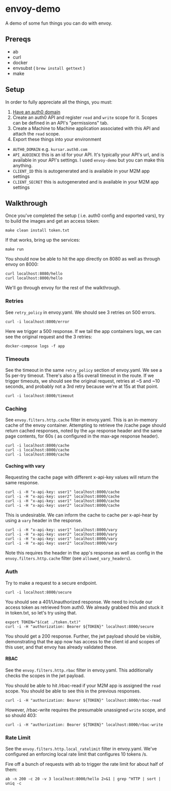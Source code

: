 # envoy-demo

A demo of some fun things you can do with envoy.

## Prereqs

* ab
* curl
* docker
* envsubst ( `brew install gettext` )
* make

## Setup

In order to fully appreciate all the things, you must:

1. [Have an auth0 domain](https://auth0.com/signup)
2. Create an auth0 API and register `read` and `write` scope for it. Scopes can be defined in an API's "permissions" tab.
3. Create a Machine to Machine application associated with this API and attach the `read` scope.
4. Export these things into your environment
* `AUTH0_DOMAIN` e.g. `kursar.auth0.com`
* `API_AUDIENCE` this is an id for your API. It's typically your API's url, and is available in your API's settings. I used `envoy-demo` but you can make this anything.
* `CLIENT_ID` this is autogenerated and is available in your M2M app settings
* `CLIENT_SECRET` this is autogenerated and is available in your M2M app settings

## Walkthrough

Once you've completed the setup ( i.e. auth0 config and exported vars), try to build the images and get an access token:

`make clean install token.txt`

If that works, bring up the services:

`make run`

You should now be able to hit the app directly on 8080 as well as through envoy on 8000:

    curl localhost:8080/hello
    curl localhost:8000/hello

We'll go through envoy for the rest of the walkthrough.

### Retries

See `retry_policy` in envoy.yaml. We should see 3 retries on 500 errors.

`curl -i localhost:8000/error`

Here we trigger a 500 response. If we tail the app containers logs, we can see the original request and the 3 retries:

`docker-compose logs -f app`

### Timeouts

See the timeout in the same `retry_policy` section of envoy.yaml. We see a 5s per-try timeout. There's also a 15s overall timeout in the route. If we trigger timeouts, we should see the original request, retries at ~5 and ~10 seconds, and probably not a 3rd retry because we're at 15s at that point.

`curl -i localhost:8000/timeout`

### Caching

See `envoy.filters.http.cache` filter in envoy.yaml. This is an in-memory cache of the envoy container. Attempting to retrieve the /cache page should return cached responses, noted by the `age` response header and the same page contents, for 60s ( as configured in the max-age response header).

    curl -i localhost:8000/cache
    curl -i localhost:8000/cache
    curl -i localhost:8000/cache
                
#### Caching with vary

Requesting the cache page with different x-api-key values will return the same response.

    curl -i -H "x-api-key: user1" localhost:8000/cache
    curl -i -H "x-api-key: user2" localhost:8000/cache
    curl -i -H "x-api-key: user1" localhost:8000/cache
    curl -i -H "x-api-key: user2" localhost:8000/cache

This is undesirable. We can inform the cache to cache per x-api-hear by using a `vary` header in the response.

    curl -i -H "x-api-key: user1" localhost:8000/vary
    curl -i -H "x-api-key: user2" localhost:8000/vary
    curl -i -H "x-api-key: user1" localhost:8000/vary
    curl -i -H "x-api-key: user2" localhost:8000/vary

Note this requires the header in the app's response as well as config in the `envoy.filters.http.cache` filter (see `allowed_vary_headers`).

### Auth

Try to make a request to a secure endpoint.

`curl -i localhost:8000/secure`

You should see a 401/Unauthorized response. We need to include our access token as retrieved from auth0. We already grabbed this and stuck it in token.txt, so let's try using that.

    export TOKEN="$(cat ./token.txt)"
    curl -i -H "authorization: Bearer ${TOKEN}" localhost:8000/secure

You should get a 200 response. Further, the jwt payload should be visible, demonstrating that the app now has access to the client id and scopes of this user, and that envoy has already validated these.

#### RBAC

See the `envoy.filters.http.rbac` filter in envoy.yaml. This additionally checks the scopes in the jwt payload.

You should be able to hit /rbac-read if your M2M app is assigned the `read` scope. You should be able to see this in the previous responses.

`curl -i -H "authorization: Bearer ${TOKEN}" localhost:8000/rbac-read`

However, /rbac-write requires the presumable unassigned `write` scope, and so should 403:

`curl -i -H "authorization: Bearer ${TOKEN}" localhost:8000/rbac-write`

### Rate Limit

See the `envoy.filters.http.local_ratelimit` filter in envoy.yaml. We've configured an enforcing local rate limit that configures 10 tokens /s.

Fire off a bunch of requests with ab to trigger the rate limit for about half of them:

`ab -n 200 -c 20 -v 3 localhost:8000/hello 2>&1 | grep ^HTTP | sort | uniq -c`
